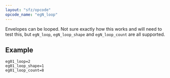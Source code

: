 ```yaml
---
layout: "sfz/opcode"
opcode_name: "egN_loop"
---
```

Envelopes can be looped. Not sure exactly how this works and will need to test
this, but `egN_loop`, `egN_loop_shape` and `egN_loop_count` are all supported.

## Example

```
eg01_loop=2
eg01_loop_shape=1
eg01_loop_count=8
```
